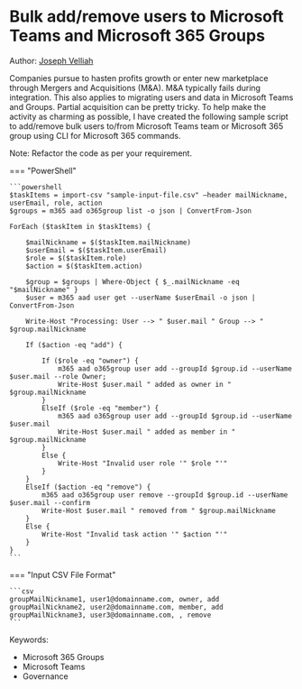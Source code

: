 # Bulk add/remove users to Microsoft Teams and Microsoft 365 Groups

Author: [Joseph Velliah](https://sprider.blog/add-remove-bulk-users-to-from-microsoft-teams-microsoft-365-group-office-365-cli-commands)

Companies pursue to hasten profits growth or enter new marketplace through Mergers and Acquisitions (M&A). M&A typically fails during integration. This also applies to migrating users and data in Microsoft Teams and Groups. Partial acquisition can be pretty tricky. To help make the activity as charming as possible, I have created the following sample script to add/remove bulk users to/from Microsoft Teams team or Microsoft 365 group using CLI for Microsoft 365 commands.

Note: Refactor the code as per your requirement.

=== "PowerShell"

    ```powershell
    $taskItems = import-csv "sample-input-file.csv" –header mailNickname, userEmail, role, action
    $groups = m365 aad o365group list -o json | ConvertFrom-Json

    ForEach ($taskItem in $taskItems) {

        $mailNickname = $($taskItem.mailNickname)
        $userEmail = $($taskItem.userEmail)
        $role = $($taskItem.role)
        $action = $($taskItem.action)

        $group = $groups | Where-Object { $_.mailNickname -eq "$mailNickname" }
        $user = m365 aad user get --userName $userEmail -o json | ConvertFrom-Json

        Write-Host "Processing: User --> " $user.mail " Group --> " $group.mailNickname

        If ($action -eq "add") {

            If ($role -eq "owner") {
                m365 aad o365group user add --groupId $group.id --userName $user.mail --role Owner; 
                Write-Host $user.mail " added as owner in " $group.mailNickname
            }
            ElseIf ($role -eq "member") {
                m365 aad o365group user add --groupId $group.id --userName $user.mail
                Write-Host $user.mail " added as member in " $group.mailNickname
            }
            Else {
                Write-Host "Invalid user role '" $role "'"
            }
        }
        ElseIf ($action -eq "remove") {
            m365 aad o365group user remove --groupId $group.id --userName $user.mail --confirm
            Write-Host $user.mail " removed from " $group.mailNickname
        }
        Else {
            Write-Host "Invalid task action '" $action "'"
        }
    }
    ```

=== "Input CSV File Format"

    ```csv
    groupMailNickname1, user1@domainname.com, owner, add
    groupMailNickname2, user2@domainname.com, member, add
    groupMailNickname3, user3@domainname.com, , remove
    ```

Keywords:

- Microsoft 365 Groups
- Microsoft Teams
- Governance
